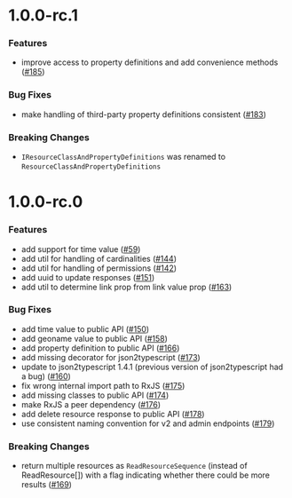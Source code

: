 # 1.0.0-rc.1

### Features
- improve access to property definitions and add convenience methods ([#185](https://github.com/dasch-swiss/knora-api-js-lib/pull/185))

### Bug Fixes
- make handling of third-party property definitions consistent ([#183](https://github.com/dasch-swiss/knora-api-js-lib/pull/183))

### Breaking Changes
- `IResourceClassAndPropertyDefinitions` was renamed to `ResourceClassAndPropertyDefinitions`

# 1.0.0-rc.0

### Features
- add support for time value ([#59](https://github.com/dasch-swiss/knora-api-js-lib/pull/59))
- add util for handling of cardinalities ([#144](https://github.com/dasch-swiss/knora-api-js-lib/pull/144))
- add util for handling of permissions ([#142](https://github.com/dasch-swiss/knora-api-js-lib/pull/142))
- add uuid to update responses ([#151](https://github.com/dasch-swiss/knora-api-js-lib/pull/151))
- add util to determine link prop from link value prop ([#163](https://github.com/dasch-swiss/knora-api-js-lib/pull/163))

### Bug Fixes
- add time value to public API ([#150](https://github.com/dasch-swiss/knora-api-js-lib/pull/150))
- add geoname value to public API ([#158](https://github.com/dasch-swiss/knora-api-js-lib/pull/158))
- add property definition to public API ([#166](https://github.com/dasch-swiss/knora-api-js-lib/pull/166))
- add missing decorator for json2typescript ([#173](https://github.com/dasch-swiss/knora-api-js-lib/pull/173))
- update to json2typescript 1.4.1 (previous version of json2typescript had a bug) ([#160](https://github.com/dasch-swiss/knora-api-js-lib/pull/160))
- fix wrong internal import path to RxJS ([#175](https://github.com/dasch-swiss/knora-api-js-lib/pull/175))
- add missing classes to public API ([#174](https://github.com/dasch-swiss/knora-api-js-lib/pull/174))
- make RxJS a peer dependency ([#176](https://github.com/dasch-swiss/knora-api-js-lib/pull/176))
- add delete resource response to public API ([#178](https://github.com/dasch-swiss/knora-api-js-lib/pull/178))
- use consistent naming convention for v2 and admin endpoints ([#179](https://github.com/dasch-swiss/knora-api-js-lib/pull/179))

### Breaking Changes
- return multiple resources as `ReadResourceSequence` (instead of ReadResource[]) with a flag indicating whether there could be more results ([#169](https://github.com/dasch-swiss/knora-api-js-lib/pull/169))
